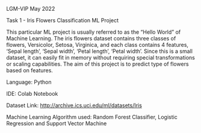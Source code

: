 LGM-VIP May 2022

Task 1 - Iris Flowers Classification ML Project

This particular ML project is usually referred to as the “Hello World” of Machine Learning. The iris flowers dataset contains three classes of flowers, Versicolor, Setosa, Virginica, and each class contains 4 features, ‘Sepal length’, ‘Sepal width’, ‘Petal length’, ‘Petal width’. Since this is a small dataset, it can easily fit in memory without requiring special transformations or scaling capabilities. The aim of this project is to predict type of flowers based on features.

Language: Python

IDE: Colab Notebook

Dataset Link: http://archive.ics.uci.edu/ml/datasets/Iris

Machine Learning Algorithm used: Random Forest Classifier, Logistic Regression and Support Vector Machine
